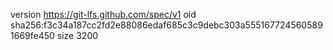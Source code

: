 version https://git-lfs.github.com/spec/v1
oid sha256:f3c34a187cc2fd2e88086edaf685c3c9debc303a5551677245605891669fe450
size 3200

